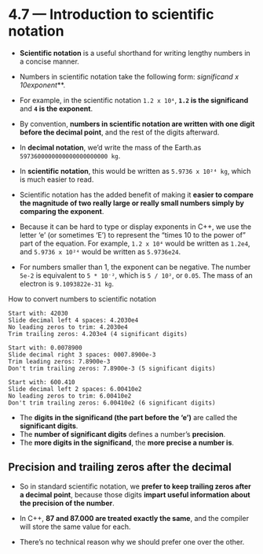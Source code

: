 # 4.7 — Introduction to scientific notation

- **Scientific notation** is a useful shorthand for writing lengthy numbers in a concise manner. 

- Numbers in scientific notation take the following form: ***significand* x 10*exponent***. 
- For example, in the scientific notation `1.2 x 10⁴`, **`1.2` is the significand** and **`4` is the exponent**. 

- By convention, **numbers in scientific notation are written with one digit before the decimal point**, and the rest of the digits afterward.

- In **decimal notation**, we’d write the mass of the Earth.as `5973600000000000000000000 kg`. 

- In **scientific notation**, this would be written as `5.9736 x 10²⁴ kg`, which is much easier to read. 
- Scientific notation has the added benefit of making it **easier to compare the magnitude of two really large or really small numbers simply by comparing the exponent**.

- Because it can be hard to type or display exponents in C++, we use the letter ‘e’ (or sometimes ‘E’) to represent the “times 10 to the power of” part of the equation. For example, `1.2 x 10⁴` would be written as `1.2e4`, and `5.9736 x 10²⁴` would be written as `5.9736e24`.

- For numbers smaller than 1, the exponent can be negative. The number `5e-2` is equivalent to `5 * 10⁻²`, which is `5 / 10²`, or `0.05`. The mass of an electron is `9.1093822e-31 kg`.

How to convert numbers to scientific notation

```
Start with: 42030
Slide decimal left 4 spaces: 4.2030e4
No leading zeros to trim: 4.2030e4
Trim trailing zeros: 4.203e4 (4 significant digits)

Start with: 0.0078900
Slide decimal right 3 spaces: 0007.8900e-3
Trim leading zeros: 7.8900e-3
Don't trim trailing zeros: 7.8900e-3 (5 significant digits)

Start with: 600.410
Slide decimal left 2 spaces: 6.00410e2
No leading zeros to trim: 6.00410e2
Don't trim trailing zeros: 6.00410e2 (6 significant digits)
```

- The **digits in the significand (the part before the ‘e’)** are called the **significant digits**. 
- The **number of significant digits** defines a number’s **precision**. 
- The **more digits in the significand**, the **more precise a number is**.

## Precision and trailing zeros after the decimal

- So in standard scientific notation, we **prefer to keep trailing zeros after a decimal point**, because those digits **impart useful information about the precision of the number**.

- In C++, **87 and 87.000 are treated exactly the same**, and the compiler will store the same value for each. 
- There’s no technical reason why we should prefer one over the other.